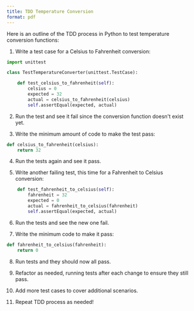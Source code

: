 ```yaml
---
title: TDD Temperature Conversion
format: pdf
---
```


Here is an outline of the TDD process in Python to test temperature conversion functions:

1. Write a test case for a Celsius to Fahrenheit conversion:

```python
import unittest

class TestTemperatureConverter(unittest.TestCase):

    def test_celsius_to_fahrenheit(self):
        celsius = 0
        expected = 32
        actual = celsius_to_fahrenheit(celsius)
        self.assertEqual(expected, actual)
```

2. Run the test and see it fail since the conversion function doesn't exist yet.

3. Write the minimum amount of code to make the test pass:

```python
def celsius_to_fahrenheit(celsius):
    return 32
```

4. Run the tests again and see it pass. 

5. Write another failing test, this time for a Fahrenheit to Celsius conversion:

```python 
    def test_fahrenheit_to_celsius(self):
        fahrenheit = 32
        expected = 0
        actual = fahrenheit_to_celsius(fahrenheit)
        self.assertEqual(expected, actual)
```

6. Run the tests and see the new one fail.

7. Write the minimum code to make it pass:

```python
def fahrenheit_to_celsius(fahrenheit):
    return 0
``` 

8. Run tests and they should now all pass.

9. Refactor as needed, running tests after each change to ensure they still pass.

10. Add more test cases to cover additional scenarios.

11. Repeat TDD process as needed!